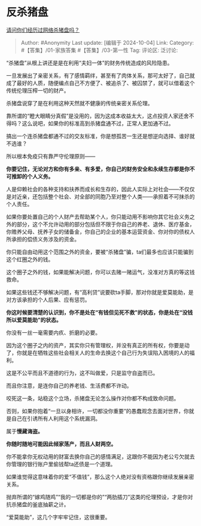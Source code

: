 # 反杀猪盘
[请问你们经历过网络杀猪盘吗？](https://www.zhihu.com/question/481817978/answer/4166925330)

> Author: #Anonymity
> Last update: [编辑于 2024-10-04]
> Link:
> Category: #【答集】/01-家族答集 #【答集】/03-第一性 
> Tag: 
> 评论区:
> 泛讨论:

“杀猪盘”从根上讲还是是在利用“夫妇一体”的财务传统造成的风险隐患。

一旦发展出了亲密关系，有了感情羁绊，甚至有了肉体关系，那可太好了，自己就成了最好的人质，随便编点自己不方便了、被追杀了、被囚禁了，就可以借着这个传统伦理压榨一切的财产。

杀猪盘说穿了是在利用这种天然就不健康的传统亲密关系伦理。

靠所谓的“瞪大眼睛分真假”是没用的，因为这成本收益太大，这点投资人家还舍不得吗？这么说吧，如果你的标准高到杀猪盘通不过，正常人更加通不过。

搞出一个连杀猪盘都通不过的交友标准，你是想孤苦一生还是想逆向选择、谁好就不选谁？

所以根本免疫只有靠严守伦理原则——

**你要记住，无论对方和你有多亲、有多爱，你自己的财务安全和永续生存都是你不可推卸的个人义务。**

人是仰赖社会的各种支持和扶养而成长和生存的，因此人实际上对社会——不仅仅是对近亲，还包括整个社会、对全部的同胞乃至对整个人类——承担着不可抹杀的个人责任。

如果你要处置自己的个人财产去帮助某个人，你只能动用不影响你其它社会义务之外的部分，这个不允许动用的部分包括但不限于你自己的养老、退休、医疗基金，你赡养父母、抚养子女的储备金，你自己的企业的基本运营资金、你对你的债权人所承担的偿债义务涉及的资金。

你只能自由动用这个范围之外的资金，要被“杀猪盘”骗，ta们最多也应该只能骗到这个红圈之外的钱。

这个圈子之外的钱，如果能解决问题，你可以去赌一赌运气，没准对方真的等这钱救命。

如果这些钱还不够解决问题，有“高利贷”说要砍ta手脚，那对你就是爱莫能助，是对方该承担的个人后果、应有惩罚。

**你这时候要清楚的认识到，你不是处在“有钱但见死不救”的状态，你是处在“没钱所以爱莫能助”的状态。**

你没有一丝一毫需要内疚、折磨的必要。

因为这个圈子之内的资产，其实你只有管理权，并没有真正的所有权，你要是动了，你就是在牺牲这些社会相关人的生命去换这个自己行为失误陷入困境的人的福利。

这是不公平而且不道德的行为，这不叫做爱，只是监守自盗而已。

而且你注意，是连你自己的养老钱、生活费都不许动。

咬死这一条，站稳这个立场，杀猪盘无论怎么操作对你都不构成致命问题。

否则，如果你抱着“一旦以身相许，一切都没你重要”的愚蠢观念去面对世界，你就是自己在引诱所有人利用这个系统漏洞。

属于**慢藏诲盗。**

**你随时随地可能因此倾家荡产，而且人财两空。**

你不能拿你无权动用的财富去换你自己的感情满足，这跟你不能因为老公亏欠就去你管理的银行账户里偷钱帮ta还债是一个道理。

如果谁觉得这意味着你的爱“不值钱”，那么这个人绝对没有资格跟你继续发展亲密关系。

抛弃所谓的“嫁鸡随鸡”“我的一切都是你的”“两肋插刀”这类的伦理预设，才是你对抗杀猪盘的釜底抽薪之计。

“爱莫能助”，这几个字牢牢记住，这很重要。